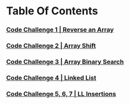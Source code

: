 # Table Of Contents

### [Code Challenge 1 | Reverse an Array](challenges/arrayReverse/README.md)
### [Code Challenge 2 | Array Shift](challenges/arrayShift/README.md)
### [Code Challenge 3 | Array Binary Search](challenges/arrayBinarySearch/README.md)
### [Code Challenge 4 | Linked List](challenges/linkedList/README.md)
### [Code Challenge 5, 6, 7 | LL Insertions](challenges/linkedList/README.md)
